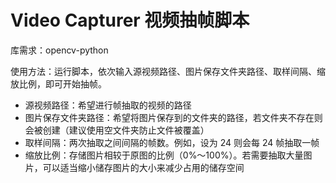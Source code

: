 # Video Capturer 视频抽帧脚本

库需求：opencv-python

使用方法：运行脚本，依次输入源视频路径、图片保存文件夹路径、取样间隔、缩放比例，即可开始抽帧。

+ 源视频路径：希望进行帧抽取的视频的路径
+ 图片保存文件夹路径：希望将图片保存到的文件夹的路径，若文件夹不存在则会被创建（建议使用空文件夹防止文件被覆盖）
+ 取样间隔：两次抽取之间间隔的帧数。例如，设为 24 则会每 24 帧抽取一帧
+ 缩放比例：存储图片相较于原图的比例（0%～100%）。若需要抽取大量图片，可以适当缩小储存图片的大小来减少占用的储存空间